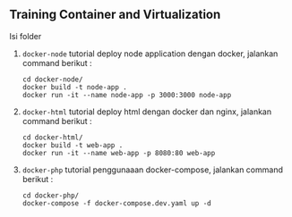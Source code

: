 Training Container and Virtualization
---

Isi folder

1. ```docker-node``` tutorial deploy node application dengan docker, jalankan command berikut :
    ```
    cd docker-node/
    docker build -t node-app .
    docker run -it --name node-app -p 3000:3000 node-app
    ```
2. ```docker-html``` tutorial deploy html dengan docker dan nginx, jalankan command berikut :
    ```
    cd docker-html/
    docker build -t web-app .
    docker run -it --name web-app -p 8080:80 web-app
    ```
2. ```docker-php``` tutorial penggunaaan docker-compose, jalankan command berikut :
    ```
    cd docker-php/
    docker-compose -f docker-compose.dev.yaml up -d
    ```

